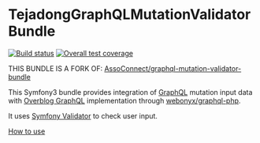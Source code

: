 # TejadongGraphQLMutationValidatorBundle

[![Build status](https://gitlab.com/Tejadong/graphql-mutation-validator-bundle/badges/master/build.svg)](https://gitlab.com/Tejadong/graphql-mutation-validator-bundle/commits/master)
[![Overall test coverage](https://gitlab.com/Tejadong/graphql-mutation-validator-bundle/badges/master/coverage.svg)](https://gitlab.com/Tejadong/graphql-mutation-validator-bundle/pipelines)

THIS BUNDLE IS A FORK OF: [AssoConnect/graphql-mutation-validator-bundle](https://gitlab.com/assoconnect/graphql-mutation-validator-bundle)

This Symfony3 bundle provides integration of [GraphQL](https://facebook.github.io/graphql/) mutation input data with [Overblog GraphQL](https://github.com/overblog/GraphQLBundle) implementation through [webonyx/graphql-php](https://github.com/webonyx/graphql-php).

It uses [Symfony Validator](https://symfony.com/doc/current/validation.html) to check user input.

[How to use](Resources/doc/index.md)
